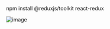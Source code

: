 npm install @reduxjs/toolkit react-redux

![image](https://github.com/user-attachments/assets/5a961360-5527-477b-a67a-950223551a07)
